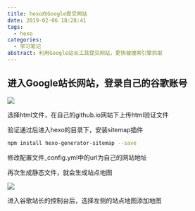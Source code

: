 ```yaml
---
title: hexo向Google提交网站
date: 2019-02-06 18:28:41
tags:
  - hexo
categories:
  - 学习笔记
abstract: 利用Google站长工具提交网站，更快被搜索引擎抓取
---
```


## 进入Google站长网站，登录自己的谷歌账号

![](http://file.mgek.cc/images/blog/hexo-theme2-1.webp)

选择html文件，在自己的github.io网站下上传html验证文件
<!--more-->

验证通过后进入hexo的目录下，安装sitemap插件

```bash
npm install hexo-generator-sitemap --save
```

修改配置文件_config.yml中的url为自己的网站地址

再次生成静态文件，就会生成站点地图

![](http://file.mgek.cc/images/blog/hexo-theme2-2.webp)

进入谷歌站长的控制台后，选择左侧的站点地图添加地图